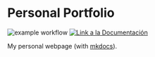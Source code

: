 # Personal Portfolio

![example workflow](https://github.com/fralfaro/portfolio/actions/workflows/documentation.yml/badge.svg)
<a href="https://fralfaro.github.io/portfolio/"><img alt="Link a la Documentación" src="https://img.shields.io/badge/docs-link-brightgreen"></a>

My personal webpage (with [mkdocs](https://www.mkdocs.org/)).
